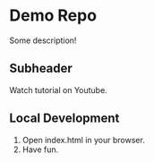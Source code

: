 # Demo Repo

Some description!

## Subheader

Watch tutorial on Youtube.

## Local Development

1. Open index.html in your browser.
2. Have fun.